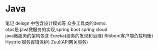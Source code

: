 # Java
笔记
deisgn 中包含设计模式等 众多工具类的demo.     
otps是 java微服务的实现,spring boot spring cloud       
java微服务的架构包含 Eureka(服务的发现和治理) Ribbon(客户端负载均衡) Hystrix(服务容错保护) Zuul(API网关服务)
